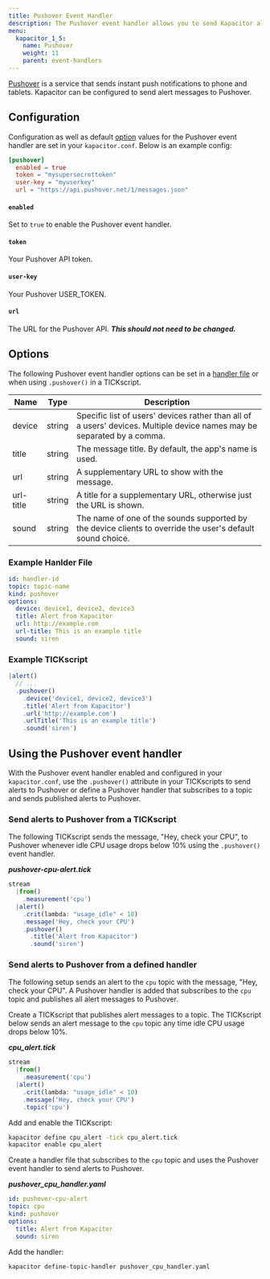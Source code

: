 ```yaml
---
title: Pushover Event Handler
description: The Pushover event handler allows you to send Kapacitor alerts to Pushover. This doc includes configuration options and usage examples.
menu:
  kapacitor_1_5:
    name: Pushover
    weight: 11
    parent: event-handlers
---
```


[Pushover](https://pushover.net/) is a service that sends instant push notifications to phone and tablets.
Kapacitor can be configured to send alert messages to Pushover.

## Configuration
Configuration as well as default [option](#options) values for the Pushover event handler are set in your `kapacitor.conf`.
Below is an example config:

```toml
[pushover]
  enabled = true
  token = "mysupersecrettoken"
  user-key = "myuserkey"
  url = "https://api.pushover.net/1/messages.json"
```

#### `enabled`
Set to `true` to enable the Pushover event handler.

#### `token`
Your Pushover API token.

#### `user-key`
Your Pushover USER_TOKEN.

#### `url`
The URL for the Pushover API. _**This should not need to be changed.**_

## Options
The following Pushover event handler options can be set in a [handler file](/kapacitor/v1.5/event_handlers/#handler-file) or when using `.pushover()` in a TICKscript.

| Name      | Type   | Description                                                                                                             |
| ----      | ----   | -----------                                                                                                             |
| device    | string | Specific list of users' devices rather than all of a users' devices. Multiple device names may be separated by a comma. |
| title     | string | The message title. By default, the app's name is used.                                                                  |
| url       | string | A supplementary URL to show with the message.                                                                           |
| url-title | string | A title for a supplementary URL, otherwise just the URL is shown.                                                       |
| sound     | string | The name of one of the sounds supported by the device clients to override the user's default sound choice.              |


### Example Hanlder File
```yaml
id: handler-id
topic: topic-name
kind: pushover
options:
  device: device1, device2, device3
  title: Alert from Kapacitor
  url: http://example.com
  url-title: This is an example title
  sound: siren
```

### Example TICKscript
```js
|alert()
  // ...
  .pushover()
    .device('device1, device2, device3')
    .title('Alert from Kapacitor')
    .url('http://example.com')
    .urlTitle('This is an example title')
    .sound('siren')
```

## Using the Pushover event handler
With the Pushover event handler enabled and configured in your `kapacitor.conf`, use the `.pushover()` attribute in your TICKscripts to send alerts to Pushover or define a Pushover handler that subscribes to a topic and sends published alerts to Pushover.

### Send alerts to Pushover from a TICKscript

The following TICKscript sends the message, "Hey, check your CPU", to Pushover whenever idle CPU usage drops below 10% using the `.pushover()` event handler.

_**pushover-cpu-alert.tick**_  
```js
stream
  |from()
    .measurement('cpu')
  |alert()
    .crit(lambda: "usage_idle" < 10)
    .message('Hey, check your CPU')
    .pushover()
      .title('Alert from Kapacitor')
      .sound('siren')      
```

### Send alerts to Pushover from a defined handler

The following setup sends an alert to the `cpu` topic with the message, "Hey, check your CPU". A Pushover handler is added that subscribes to the `cpu` topic and publishes all alert messages to Pushover.

Create a TICKscript that publishes alert messages to a topic.
The TICKscript below sends an alert message to the `cpu` topic any time idle CPU usage drops below 10%.

_**cpu\_alert.tick**_
```js
stream
  |from()
    .measurement('cpu')
  |alert()
    .crit(lambda: "usage_idle" < 10)
    .message('Hey, check your CPU')
    .topic('cpu')
```

Add and enable the TICKscript:

```bash
kapacitor define cpu_alert -tick cpu_alert.tick
kapacitor enable cpu_alert
```

Create a handler file that subscribes to the `cpu` topic and uses the Pushover event handler to send alerts to Pushover.

_**pushover\_cpu\_handler.yaml**_
```yaml
id: pushover-cpu-alert
topic: cpu
kind: pushover
options:
  title: Alert from Kapacitor
  sound: siren
```

Add the handler:

```bash
kapacitor define-topic-handler pushover_cpu_handler.yaml
```
